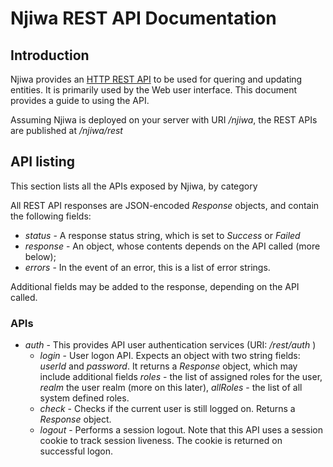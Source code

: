 # Njiwa REST API Documentation

## Introduction
 Njiwa provides an [HTTP REST API](https://restfulapi.net/) to be used for quering and updating entities. It is primarily used by the Web user interface. 
 This document provides a guide to using the API. 
   
  Assuming Njiwa is deployed on your server with URI */njiwa*, the REST APIs are published at */njiwa/rest*
  
## API listing
 This section lists all the APIs exposed by Njiwa, by category
 
  All REST API responses are JSON-encoded *Response* objects, and contain the following fields:
* *status* - A response status string, which is set to *Success* or *Failed*
* *response* - An object, whose contents depends on the API called (more below);
* *errors* - In the event of an error, this is a list of error strings.

 Additional fields may be added to the response, depending on the API called.
 
 ### APIs

* *auth* - This provides API user authentication services (URI: */rest/auth* )
    - *login* - User logon API. Expects an object with two string fields: *userId* and *password*. It returns a *Response* object, 
     which may include additional fields *roles* - the list of assigned roles for the user, *realm* the user realm (more on this later), *allRoles* - the list of all system defined roles.
    - *check* - Checks if the current user is still logged on. Returns a *Response* object.
    - *logout* - Performs a session logout.
    Note that this API uses a session cookie to track session liveness. The cookie is returned on successful logon.